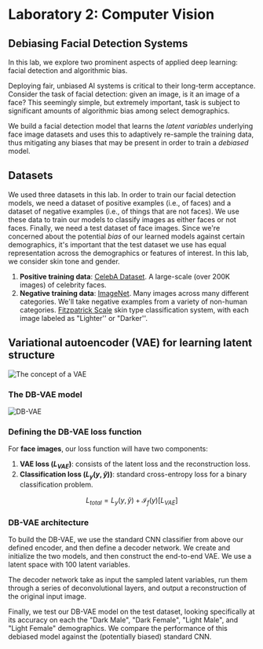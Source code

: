 # Laboratory 2: Computer Vision

##  Debiasing Facial Detection Systems

In this lab, we explore two prominent aspects of applied deep learning: facial detection and algorithmic bias. 

Deploying fair, unbiased AI systems is critical to their long-term acceptance. Consider the task of facial detection: given an image, is it an image of a face?  This seemingly simple, but extremely important, task is subject to significant amounts of algorithmic bias among select demographics. 

We build a facial detection model that learns the *latent variables* underlying face image datasets and uses this to adaptively re-sample the training data, thus mitigating any biases that may be present in order  to train a *debiased* model.

## Datasets

We used three datasets in this lab. In order to train our facial detection models, we need a dataset of positive examples (i.e., of faces) and a dataset of negative examples (i.e., of things that are not faces). We use these data to train our models to classify images as either faces or not faces. Finally, we need a test dataset of face images. Since we're concerned about the potential *bias* of our learned models against certain demographics, it's important that the test dataset we use has equal representation across the demographics or features of interest. In this lab, we consider skin tone and gender. 

1.   **Positive training data**: [CelebA Dataset](http://mmlab.ie.cuhk.edu.hk/projects/CelebA.html). A large-scale (over 200K images) of celebrity faces.   
2.   **Negative training data**: [ImageNet](http://www.image-net.org/). Many images across many different categories. We'll take negative examples from a variety of non-human categories. 
[Fitzpatrick Scale](https://en.wikipedia.org/wiki/Fitzpatrick_scale) skin type classification system, with each image labeled as "Lighter'' or "Darker''.

## Variational autoencoder (VAE) for learning latent structure

![The concept of a VAE](https://i.ibb.co/3s4S6Gc/vae.jpg)


### The DB-VAE model
![DB-VAE](https://raw.githubusercontent.com/aamini/introtodeeplearning/2019/lab2/img/DB-VAE.png)



### Defining the DB-VAE loss function

For **face images**, our loss function will have two components:


1.   **VAE loss ($L_{VAE}$)**: consists of the latent loss and the reconstruction loss.
2.   **Classification loss ($L_y(y,\hat{y})$)**: standard cross-entropy loss for a binary classification problem. 

$$L_{total} = L_y(y,\hat{y}) + \mathcal{I}_f(y)\Big[L_{VAE}\Big]$$

### DB-VAE architecture

To build the DB-VAE, we use the standard CNN classifier from above our defined encoder, and then define a decoder network. We create and initialize the two models, and then construct the end-to-end VAE. We use a latent space with 100 latent variables.

The decoder network take as input the sampled latent variables, run them through a series of deconvolutional layers, and output a reconstruction of the original input image.

Finally, we test our DB-VAE model on the test dataset, looking specifically at its accuracy on each the "Dark Male", "Dark Female", "Light Male", and "Light Female" demographics. We compare the performance of this debiased model against the (potentially biased) standard CNN.
